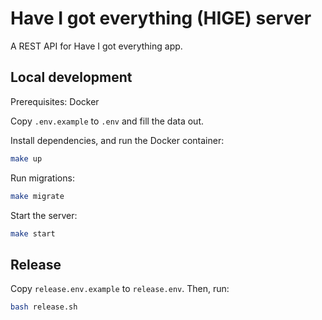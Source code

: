 # Have I got everything (HIGE) server

A REST API for Have I got everything app.

## Local development

Prerequisites: Docker

Copy `.env.example` to `.env` and fill the data out.

Install dependencies, and run the Docker container:

```bash
make up
```

Run migrations:

```bash
make migrate
```

Start the server:

```bash
make start
```

## Release

Copy `release.env.example` to `release.env`. Then, run:

```bash
bash release.sh
```
